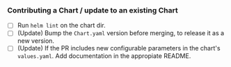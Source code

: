 ### Contributing a Chart / update to an existing Chart

- [ ] Run `helm lint` on the chart dir.
- [ ] (Update) Bump the `Chart.yaml` version before merging, to release it as a new version.
- [ ] (Update) If the PR includes new configurable parameters in the chart's `values.yaml`. Add documentation in the appropiate README.
